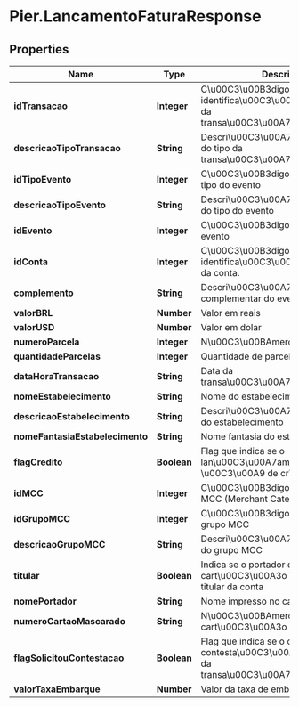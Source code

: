# Pier.LancamentoFaturaResponse

## Properties
Name | Type | Description | Notes
------------ | ------------- | ------------- | -------------
**idTransacao** | **Integer** | C\u00C3\u00B3digo de identifica\u00C3\u00A7\u00C3\u00A3o da transa\u00C3\u00A7\u00C3\u00A3o | [optional] 
**descricaoTipoTransacao** | **String** | Descri\u00C3\u00A7\u00C3\u00A3o do tipo da transa\u00C3\u00A7\u00C3\u00A3o | [optional] 
**idTipoEvento** | **Integer** | C\u00C3\u00B3digo identificador do tipo do evento | [optional] 
**descricaoTipoEvento** | **String** | Descri\u00C3\u00A7\u00C3\u00A3o do tipo do evento | [optional] 
**idEvento** | **Integer** | C\u00C3\u00B3digo identificador do evento | [optional] 
**idConta** | **Integer** | C\u00C3\u00B3digo de identifica\u00C3\u00A7\u00C3\u00A3o da conta. | [optional] 
**complemento** | **String** | Descri\u00C3\u00A7\u00C3\u00A3o complementar do evento | [optional] 
**valorBRL** | **Number** | Valor em reais | [optional] 
**valorUSD** | **Number** | Valor em dolar | [optional] 
**numeroParcela** | **Integer** | N\u00C3\u00BAmero da parcela | [optional] 
**quantidadeParcelas** | **Integer** | Quantidade de parcelas | [optional] 
**dataHoraTransacao** | **String** | Data da transa\u00C3\u00A7\u00C3\u00A3o | [optional] 
**nomeEstabelecimento** | **String** | Nome do estabelecimento | [optional] 
**descricaoEstabelecimento** | **String** | Descri\u00C3\u00A7\u00C3\u00A3o do estabelecimento | [optional] 
**nomeFantasiaEstabelecimento** | **String** | Nome fantasia do estabelecimento | [optional] 
**flagCredito** | **Boolean** | Flag que indica se o lan\u00C3\u00A7amento \u00C3\u00A9 de cr\u00C3\u00A9dito | [optional] 
**idMCC** | **Integer** | C\u00C3\u00B3digo identificador do MCC (Merchant Category Codes) | [optional] 
**idGrupoMCC** | **Integer** | C\u00C3\u00B3digo identificador do grupo MCC | [optional] 
**descricaoGrupoMCC** | **String** | Descri\u00C3\u00A7\u00C3\u00A3o do grupo MCC | [optional] 
**titular** | **Boolean** | Indica se o portador do cart\u00C3\u00A3o \u00C3\u00A9 o titular da conta | [optional] 
**nomePortador** | **String** | Nome impresso no cart\u00C3\u00A3o | [optional] 
**numeroCartaoMascarado** | **String** | N\u00C3\u00BAmero do cart\u00C3\u00A3o mascarado | [optional] 
**flagSolicitouContestacao** | **Boolean** | Flag que indica se o cliente solicitou contesta\u00C3\u00A7\u00C3\u00A3o da transa\u00C3\u00A7\u00C3\u00A3o | [optional] 
**valorTaxaEmbarque** | **Number** | Valor da taxa de embarque | [optional] 


